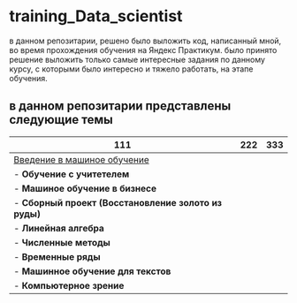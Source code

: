# training_Data_scientist
в данном репозитарии, решено было выложить код, написанный мной, во время прохождения обучения на Яндекс Практикум. было принято решение выложить только самые интересные задания по данному курсу, с которыми было интересно и тяжело работать, на этапе обучения.
## в данном репозитарии представлены следующие темы


111|222|333
-----------------------------|-----------------------------------------|------------------------
[Введение в машиное обучение](https://praktikum.yandex.ru/profile/data-scientist/)|
- **Обучение с учитетелем**|
- **Машиное обучение в бизнесе**|
- **Сборный проект (Восстановление золото из руды)**|
- **Линейная алгебра**|
- **Численные методы**|
- **Временные ряды**|
- **Машинное обучение для текстов**|
- **Компьютерное зрение**|
